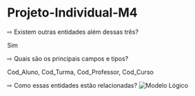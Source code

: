 # Projeto-Individual-M4

⇨ Existem outras entidades além dessas três?

Sim

⇨ Quais são os principais campos e tipos?

Cod_Aluno, Cod_Turma, Cod_Professor, Cod_Curso

⇨ Como essas entidades estão relacionadas?
![Modelo Lógico](https://user-images.githubusercontent.com/113864227/214399623-202d32ff-43b0-4e7b-8e3d-1ed548718f16.png)
